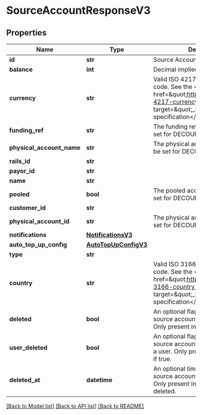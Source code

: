 # SourceAccountResponseV3

## Properties
Name | Type | Description | Notes
------------ | ------------- | ------------- | -------------
**id** | **str** | Source Account Id | 
**balance** | **int** | Decimal implied | [optional] 
**currency** | **str** | Valid ISO 4217 3 letter currency code. See the &lt;a href&#x3D;\&quot;https://www.iso.org/iso-4217-currency-codes.html\&quot; target&#x3D;\&quot;_blank\&quot; a&gt;ISO specification&lt;/a&gt; for details. | [optional] 
**funding_ref** | **str** | The funding reference (will not be set for DECOUPLED accounts). | [optional] 
**physical_account_name** | **str** | The physical account name (will not be set for DECOUPLED accounts). | [optional] 
**rails_id** | **str** |  | 
**payor_id** | **str** |  | [optional] 
**name** | **str** |  | [optional] 
**pooled** | **bool** | The pooled account flag (will not be set for DECOUPLED accounts). | [optional] 
**customer_id** | **str** |  | [optional] 
**physical_account_id** | **str** | The physical account id (will not be set for DECOUPLED accounts). | [optional] 
**notifications** | [**NotificationsV3**](NotificationsV3.md) |  | [optional] 
**auto_top_up_config** | [**AutoTopUpConfigV3**](AutoTopUpConfigV3.md) |  | [optional] 
**type** | **str** |  | 
**country** | **str** | Valid ISO 3166 2 character country code. See the &lt;a href&#x3D;\&quot;https://www.iso.org/iso-3166-country-codes.html\&quot; target&#x3D;\&quot;_blank\&quot; a&gt;ISO specification&lt;/a&gt; for details. | [optional] 
**deleted** | **bool** | An optional flag for whether the source account has been deleted. Only present in the response if true. | [optional] 
**user_deleted** | **bool** | An optional flag for whether the source account has been deleted by a user. Only present in the response if true. | [optional] 
**deleted_at** | **datetime** | An optional timestamp when the source account has been deleted. Only present in the response if deleted. | [optional] 

[[Back to Model list]](../README.md#documentation-for-models) [[Back to API list]](../README.md#documentation-for-api-endpoints) [[Back to README]](../README.md)


